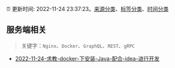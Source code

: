 :alarm_clock: 更新时间: 2022-11-24 23:37:23。[来源分类](../README.md)、[标签分类](../TAGS.md)、[时间分类](../TIMELINE.md)

## 服务端相关


> 关键字：`Nginx`、`Docker`、`GraphQL`、`REST`、`gRPC`



- [2022-11-24-求教-docker-下安装-Java-配合-idea-进行开发](https://www.v2ex.com/t/897749) 